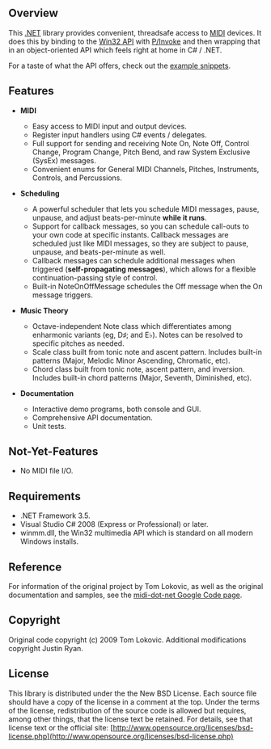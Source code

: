 Overview
---
This [.NET](http://www.microsoft.com/NET) library provides convenient, threadsafe access to [MIDI](https://www.midi.org/) devices. It does this by binding to the [Win32 API](https://msdn.microsoft.com/en-us/library/ms712733(VS.85).aspx) with [P/Invoke](https://msdn.microsoft.com/en-us/library/aa288468(VS.71).aspx) and then wrapping that in an object-oriented API which feels right at home in C# / .NET.

For a taste of what the API offers, check out the [example snippets](https://github.com/jstnryan/midi-dot-net/wiki/Simple-Examples).

Features
---
- **MIDI**

  * Easy access to MIDI input and output devices.
  * Register input handlers using C# events / delegates.
  * Full support for sending and receiving Note On, Note Off, Control Change, Program Change, Pitch Bend, and raw System Exclusive (SysEx) messages.
  * Convenient enums for General MIDI Channels, Pitches, Instruments, Controls, and Percussions.

- **Scheduling**

  * A powerful scheduler that lets you schedule MIDI messages, pause, unpause, and adjust beats-per-minute **while it runs**.
  * Support for callback messages, so you can schedule call-outs to your own code at specific instants. Callback messages are scheduled just like MIDI messages, so they are subject to pause, unpause, and beats-per-minute as well.
  * Callback messages can schedule additional messages when triggered (**self-propagating messages**), which allows for a flexible continuation-passing style of control.
  * Built-in NoteOnOffMessage schedules the Off message when the On message triggers.

- **Music Theory**

  * Octave-independent Note class which differentiates among enharmonic variants (eg, D♯; and E♭). Notes can be resolved to specific pitches as needed.
  * Scale class built from tonic note and ascent pattern. Includes built-in patterns (Major, Melodic Minor Ascending, Chromatic, etc).
  * Chord class built from tonic note, ascent pattern, and inversion. Includes built-in chord patterns (Major, Seventh, Diminished, etc).

- **Documentation**

  * Interactive demo programs, both console and GUI.
  * Comprehensive API documentation.
  * Unit tests.

Not-Yet-Features
---
* No MIDI file I/O.

Requirements
---
* .NET Framework 3.5.
* Visual Studio C# 2008 (Express or Professional) or later.
* winmm.dll, the Win32 multimedia API which is standard on all modern Windows installs.

Reference
---
For information of the original project by Tom Lokovic, as well as the original documentation and samples, see the [midi-dot-net Google Code page](https://code.google.com/p/midi-dot-net/).

Copyright
---
Original code copyright (c) 2009 Tom Lokovic.
Additional modifications copyright Justin Ryan.

License
---
This library is distributed under the the New BSD License.  Each source file should have a
copy of the license in a comment at the top.  Under the terms of the license, redistribution of the
source code is allowed but requires, among other things, that the license text be retained.  For
details, see that license text or the official site: [http://www.opensource.org/licenses/bsd-license.php](http://www.opensource.org/licenses/bsd-license.php)

